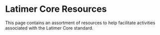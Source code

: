 # Latimer Core Resources
This page contains an assortment of resources to help facilitate activities associated with the Latimer Core standard.
